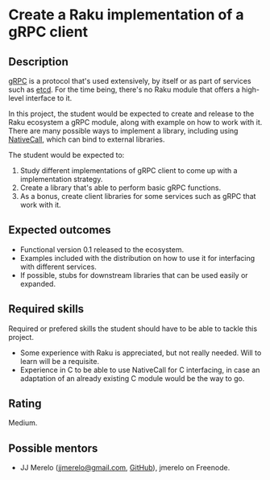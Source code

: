 Create a Raku implementation of a gRPC client
========================

Description
-----------

[gRPC](https://grpc.io/) is a protocol that's used extensively, by itself or as part of
services such as [etcd](https://etcd.io). For the time being, there's no Raku module that
offers a high-level interface to it.

In this project, the student would be expected to create and release
to the Raku ecosystem a gRPC module, along with example on how to work
with it. There are many possible ways to implement a library,
including
using [NativeCall](https://docs.raku.org/language/nativecall), which
can bind to external libraries.

The student would be expected to:

1. Study different implementations of gRPC client to come up with a
   implementation strategy.
2. Create a library that's able to perform basic gRPC functions.
3. As a bonus, create client libraries for some services such as gRPC
   that work with it.

Expected outcomes
-----------------

* Functional version 0.1 released to the ecosystem.
* Examples included with the distribution on how to use it for
  interfacing with different services.
* If possible, stubs for downstream libraries that can be used easily
  or expanded.


Required skills
---------------

Required or prefered skills the student should have to be able to
tackle this project.

* Some experience with Raku is appreciated, but not really
  needed. Will to learn will be a requisite.
* Experience in C to be able to use NativeCall for C interfacing, in
  case an adaptation of an already existing C module would be the way
  to go.


Rating
------

Medium.


Possible mentors
----------------

- JJ Merelo (jjmerelo@gmail.com, [GitHub](https://github.com/JJ)),
  jmerelo on Freenode.


